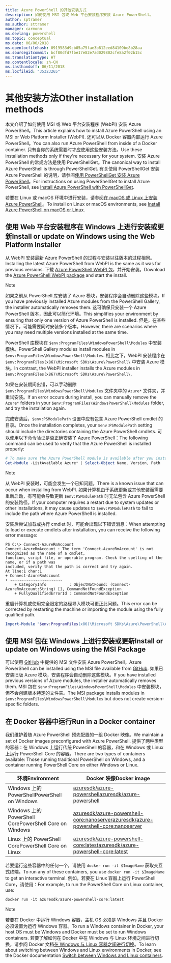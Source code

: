 ```yaml
---
title: Azure PowerShell 的其他安装方式
description: 如何使用 MSI 包或 Web 平台安装程序安装 Azure PowerShell。
author: sptramer
ms.author: sttramer
manager: carmonm
ms.devlang: powershell
ms.topic: conceptual
ms.date: 06/06/2018
ms.openlocfilehash: 0919583d9cb05a75fae3b812eed84109be8b28aa
ms.sourcegitcommit: bcf80dfd7fbe17e82e7ad029802cfe8a2f02b15c
ms.translationtype: HT
ms.contentlocale: zh-CN
ms.lasthandoff: 06/11/2018
ms.locfileid: "35323265"
---
```

# <a name="other-installation-methods"></a><span data-ttu-id="d1ba7-103">其他安装方法</span><span class="sxs-lookup"><span data-stu-id="d1ba7-103">Other installation methods</span></span>

<span data-ttu-id="d1ba7-104">本文介绍了如何使用 MSI 或 Web 平台安装程序 (WebPI) 安装 Azure PowerShell。</span><span class="sxs-lookup"><span data-stu-id="d1ba7-104">This article explains how to install Azure PowerShell using an MSI or Web Platform Installer (WebPI).</span></span> <span data-ttu-id="d1ba7-105">还可以从 Docker 容器内部运行 Azure PowerShell。</span><span class="sxs-lookup"><span data-stu-id="d1ba7-105">You can also run Azure PowerShell from inside of a Docker container.</span></span> <span data-ttu-id="d1ba7-106">只有当你的系统需要时才应使用这些安装方法。</span><span class="sxs-lookup"><span data-stu-id="d1ba7-106">Use these installation methods only if they're necessary for your system.</span></span> <span data-ttu-id="d1ba7-107">安装 Azure PowerShell 的常规方法是使用 PowerShellGet。</span><span class="sxs-lookup"><span data-stu-id="d1ba7-107">The canonical way to install Azure PowerShell is through PowerShellGet.</span></span> <span data-ttu-id="d1ba7-108">有关使用 PowerShellGet 安装 Azure PowerShell 的说明，请参阅[使用 PowerShellGet 安装 Azure PowerShell](install-azurerm-ps.md)。</span><span class="sxs-lookup"><span data-stu-id="d1ba7-108">For instructions on using PowerShellGet to install Azure PowerShell, see [Install Azure PowerShell with PowerShellGet](install-azurerm-ps.md).</span></span>

<span data-ttu-id="d1ba7-109">若要在 Linux 或 macOS 环境中进行安装，请参阅[在 macOS 或 Linux 上安装 Azure PowerShell](install-azurermps-maclinux.md)。</span><span class="sxs-lookup"><span data-stu-id="d1ba7-109">To install on Linux or macOS environments, see [Install Azure PowerShell on macOS or Linux](install-azurermps-maclinux.md).</span></span>

## <a name="install-or-update-on-windows-using-the-web-platform-installer"></a><span data-ttu-id="d1ba7-110">使用 Web 平台安装程序在 Windows 上进行安装或更新</span><span class="sxs-lookup"><span data-stu-id="d1ba7-110">Install or update on Windows using the Web Platform Installer</span></span>

<span data-ttu-id="d1ba7-111">从 WebPI 安装最新 Azure PowerShell 的过程与安装以往版本的过程相同。</span><span class="sxs-lookup"><span data-stu-id="d1ba7-111">Installing the latest Azure PowerShell from WebPI is the same as it was for previous versions.</span></span>
<span data-ttu-id="d1ba7-112">下载 [Azure PowerShell WebPI 包](http://aka.ms/webpi-azps)，并开始安装。</span><span class="sxs-lookup"><span data-stu-id="d1ba7-112">Download the [Azure PowerShell WebPI package](http://aka.ms/webpi-azps) and start the install.</span></span>

> [!NOTE]
> <span data-ttu-id="d1ba7-113">如果之前从 PowerShell 库安装了 Azure 模块，安装程序会自动删除这些模块。</span><span class="sxs-lookup"><span data-stu-id="d1ba7-113">If you have previously installed Azure modules from the PowerShell Gallery, the installer automatically removes them.</span></span> <span data-ttu-id="d1ba7-114">这可确保只安装一个 Azure PowerShell 版本，因此可以简化环境。</span><span class="sxs-lookup"><span data-stu-id="d1ba7-114">This simplifies your environment by ensuring that only one version of Azure PowerShell is installed.</span></span> <span data-ttu-id="d1ba7-115">但是，在某些情况下，可能需要同时安装多个版本。</span><span class="sxs-lookup"><span data-stu-id="d1ba7-115">However, there are scenarios where you may need multiple versions installed at the same time.</span></span>
>
> <span data-ttu-id="d1ba7-116">PowerShell 库模块在 `$env:ProgramFiles\WindowsPowerShell\Modules` 中安装模块。</span><span class="sxs-lookup"><span data-stu-id="d1ba7-116">PowerShell Gallery modules install modules in `$env:ProgramFiles\WindowsPowerShell\Modules`.</span></span> <span data-ttu-id="d1ba7-117">相比之下，WebPI 安装程序在 `$env:ProgramFiles(x86)\Microsoft SDKs\Azure\PowerShell\` 中安装 Azure 模块。</span><span class="sxs-lookup"><span data-stu-id="d1ba7-117">In contrast, the WebPI installer installs the Azure modules in `$env:ProgramFiles(x86)\Microsoft SDKs\Azure\PowerShell\`.</span></span>
>
> <span data-ttu-id="d1ba7-118">如果在安装期间出错，可以手动删除 `$env:ProgramFiles\WindowsPowerShell\Modules` 文件夹中的 `Azure*` 文件夹，并重试安装。</span><span class="sxs-lookup"><span data-stu-id="d1ba7-118">If an error occurs during install, you can manually remove the `Azure*` folders in your `$env:ProgramFiles\WindowsPowerShell\Modules` folder, and try the installation again.</span></span>

<span data-ttu-id="d1ba7-119">完成安装后，`$env:PSModulePath` 设置中应有包含 Azure PowerShell cmdlet 的目录。</span><span class="sxs-lookup"><span data-stu-id="d1ba7-119">Once the installation completes, your `$env:PSModulePath` setting should include the directories containing the Azure PowerShell cmdlets.</span></span> <span data-ttu-id="d1ba7-120">可以使用以下命令验证是否正确安装了 Azure PowerShell：</span><span class="sxs-lookup"><span data-stu-id="d1ba7-120">The following command can be used to verify that the Azure PowerShell is installed properly:</span></span>

```powershell
# To make sure the Azure PowerShell module is available after you install
Get-Module -ListAvailable Azure* | Select-Object Name, Version, Path
```

> [!NOTE]
> <span data-ttu-id="d1ba7-121">从 WebPI 安装时，可能会发生一个已知问题。</span><span class="sxs-lookup"><span data-stu-id="d1ba7-121">There is a known issue that can occur when installing from WebPI.</span></span> <span data-ttu-id="d1ba7-122">如果计算机由于系统更新或其他安装而需要重新启动，有可能会导致更新 `$env:PSModulePath` 时无法包含 Azure PowerShell 的安装路径。</span><span class="sxs-lookup"><span data-stu-id="d1ba7-122">If your computer requires a restart due to system updates or other installations, it may cause updates to `$env:PSModulePath` to fail to include the path where Azure PowerShell is installed.</span></span>

<span data-ttu-id="d1ba7-123">安装后尝试加载或执行 cmdlet 时，可能会出现以下错误消息：</span><span class="sxs-lookup"><span data-stu-id="d1ba7-123">When attempting to load or execute cmdlets after installation, you can receive the following error message:</span></span>

```
PS C:\> Connect-AzureRmAccount
Connect-AzureRmAccount : The term 'Connect-AzureRmAccount' is not recognized as the name of a cmdlet,
function, script file, or operable program. Check the spelling of the name, or if a path was
included, verify that the path is correct and try again.
At line:1 char:1
+ Connect-AzureRmAccount
+ ~~~~~~~~~~~~~~~~~~~~~~~
    + CategoryInfo          : ObjectNotFound: (Connect-AzureRmAccount:String) [], CommandNotFoundException
    + FullyQualifiedErrorId : CommandNotFoundException
```

<span data-ttu-id="d1ba7-124">重启计算机或使用完全限定的路径导入模块可更正此问题。</span><span class="sxs-lookup"><span data-stu-id="d1ba7-124">This error can be corrected by restarting the machine or importing the module using the fully qualified path.</span></span>

```powershell
Import-Module "$env:ProgramFiles(x86)\Microsoft SDKs\Azure\PowerShell\AzureRM.psd1"
```

## <a name="install-or-update-on-windows-using-the-msi-package"></a><span data-ttu-id="d1ba7-125">使用 MSI 包在 Windows 上进行安装或更新</span><span class="sxs-lookup"><span data-stu-id="d1ba7-125">Install or update on Windows using the MSI Package</span></span>

<span data-ttu-id="d1ba7-126">可以使用 [GitHub](https://aka.ms/azps-release) 中提供的 MSI 文件安装 Azure PowerShell。</span><span class="sxs-lookup"><span data-stu-id="d1ba7-126">Azure PowerShell can be installed using the MSI file available from [GitHub](https://aka.ms/azps-release).</span></span> <span data-ttu-id="d1ba7-127">如果已安装旧版 Azure 模块，安装程序会自动删除这些模块。</span><span class="sxs-lookup"><span data-stu-id="d1ba7-127">If you have installed previous versions of Azure modules, the installer automatically removes them.</span></span> <span data-ttu-id="d1ba7-128">MSI 包在 `$env:ProgramFiles\WindowsPowerShell\Modules` 中安装模块，但不会创建版本特定的文件夹。</span><span class="sxs-lookup"><span data-stu-id="d1ba7-128">The MSI package installs modules in `$env:ProgramFiles\WindowsPowerShell\Modules` but does not create version-specific folders.</span></span>

## <a name="run-in-a-docker-container"></a><span data-ttu-id="d1ba7-129">在 Docker 容器中运行</span><span class="sxs-lookup"><span data-stu-id="d1ba7-129">Run in a Docker container</span></span>

<span data-ttu-id="d1ba7-130">我们维护着随 Azure PowerShell 预先配置的一组 Docker 映像。</span><span class="sxs-lookup"><span data-stu-id="d1ba7-130">We maintain a set of Docker images preconfigured with Azure PowerShell.</span></span> <span data-ttu-id="d1ba7-131">提供了两种类型的容器：在 Windows 上运行传统 PowerShell 的容器，和在 Windows 或 Linux 上运行 PowerShell Core 的容器。</span><span class="sxs-lookup"><span data-stu-id="d1ba7-131">There are two types of containers available: Those running traditional PowerShell on Windows, and a container running PowerShell Core on either Windows or Linux.</span></span>

| <span data-ttu-id="d1ba7-132">环境</span><span class="sxs-lookup"><span data-stu-id="d1ba7-132">Environment</span></span> | <span data-ttu-id="d1ba7-133">Docker 映像</span><span class="sxs-lookup"><span data-stu-id="d1ba7-133">Docker image</span></span> |
|-------------|--------------|
| <span data-ttu-id="d1ba7-134">Windows 上的 PowerShell</span><span class="sxs-lookup"><span data-stu-id="d1ba7-134">PowerShell on Windows</span></span> | [<span data-ttu-id="d1ba7-135">azuresdk/azure-powershell</span><span class="sxs-lookup"><span data-stu-id="d1ba7-135">azuresdk/azure-powershell</span></span>](https://hub.docker.com/r/azuresdk/azure-powershell/) |
| <span data-ttu-id="d1ba7-136">Windows 上的 PowerShell Core</span><span class="sxs-lookup"><span data-stu-id="d1ba7-136">PowerShell Core on Windows</span></span> | [<span data-ttu-id="d1ba7-137">azuresdk/azure-powershell-core:nanoserver</span><span class="sxs-lookup"><span data-stu-id="d1ba7-137">azuresdk/azure-powershell-core:nanoserver</span></span>](https://hub.docker.com/r/azuresdk/azure-powershell-core/) |
| <span data-ttu-id="d1ba7-138">Linux 上的 PowerShell Core</span><span class="sxs-lookup"><span data-stu-id="d1ba7-138">PowerShell Core on Linux</span></span> | [<span data-ttu-id="d1ba7-139">azuresdk/azure-powershell-core:latest</span><span class="sxs-lookup"><span data-stu-id="d1ba7-139">azuresdk/azure-powershell-core:latest</span></span>](https://hub.docker.com/r/azuresdk/azure-powershell-core/) |

<span data-ttu-id="d1ba7-140">若要运行这些容器中的任何一个，请使用 `docker run -it $ImageName` 获取交互式终端。</span><span class="sxs-lookup"><span data-stu-id="d1ba7-140">To run any of these containers, you use `docker run -it $ImageName` to get an interactive terminal.</span></span> <span data-ttu-id="d1ba7-141">例如，若要在 Linux 容器上运行 PowerShell Core，请使用：</span><span class="sxs-lookup"><span data-stu-id="d1ba7-141">For example, to run the PowerShell Core on Linux container, use:</span></span>

```powershell
docker run -it azuresdk/azure-powershell-core:latest
```

> [!NOTE]
> <span data-ttu-id="d1ba7-142">若要在 Docker 中运行 Windows 容器，主机 OS 必须是 Windows 并且 Docker 必须设置为运行 Windows 容器。</span><span class="sxs-lookup"><span data-stu-id="d1ba7-142">To run a Windows container in Docker, your host OS must be Windows and Docker must be set to run Windows containers.</span></span> <span data-ttu-id="d1ba7-143">若要了解如何在 Docker 中在 Windows 与 Linux 环境之间进行切换，请参阅 Docker 文档[在 Windows 与 Linux 容器之间进行切换](https://docs.docker.com/docker-for-windows/#switch-between-windows-and-linux-containers)。</span><span class="sxs-lookup"><span data-stu-id="d1ba7-143">To learn about switching between Windows and Linux environments in Docker, see the Docker documentation [Switch between Windows and Linux containers](https://docs.docker.com/docker-for-windows/#switch-between-windows-and-linux-containers).</span></span>